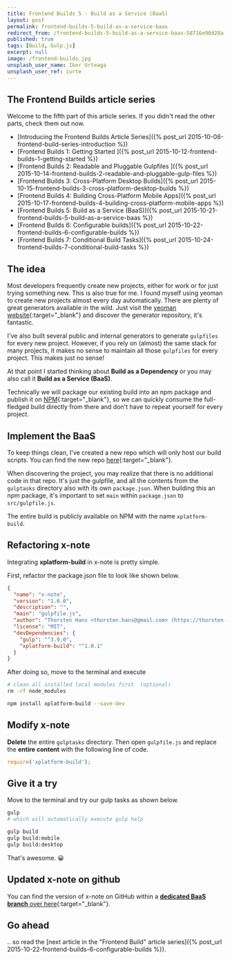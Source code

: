 ```yaml
---
title: Frontend Builds 5 - Build as a Service (BaaS)
layout: post
permalink: frontend-builds-5-build-as-a-service-baas
redirect_from: /frontend-builds-5-build-as-a-service-baas-58716e90d28a
published: true
tags: [Build, Gulp.js]
excerpt: null
image: /frontend-builds.jpg
unsplash_user_name: Iker Urteaga
unsplash_user_ref: iurte
---
```


## The Frontend Builds article series

 Welcome to the fifth part of this article series. If you didn't read the other parts, check them out now.

- [Introducing the Frontend Builds Article Series]({% post_url 2015-10-08-frontend-build-series-introduction %})
- [Frontend Builds 1: Getting Started ]({% post_url 2015-10-12-frontend-builds-1-getting-started %})
- [Frontend Builds 2: Readable and Pluggable Gulpfiles  ]({% post_url 2015-10-14-frontend-builds-2-readable-and-pluggable-gulp-files %})
- [Frontend Builds 3: Cross-Platform Desktop Builds]({% post_url 2015-10-15-frontend-builds-3-cross-platform-desktop-builds %})
- [Frontend Builds 4: Building Cross-Platform Mobile Apps]({% post_url 2015-10-17-frontend-builds-4-building-cross-platform-mobile-apps %})
- [Frontend Builds 5: Build as a Service (BaaS)]({% post_url 2015-10-21-frontend-builds-5-build-as-a-service-baas %})
- [Frontend Builds 6: Configurable builds]({% post_url 2015-10-22-frontend-builds-6-configurable-builds %})
- [Frontend Builds 7: Conditional Build Tasks]({% post_url 2015-10-24-frontend-builds-7-conditional-build-tasks %})

## The idea

Most developers frequently create new projects, either for work or for just trying something new. This is also true for me. I found myself using yeoman to create new projects almost every day automatically. There are plenty of great generators available in the wild. Just visit the [yeoman website](http://yeoman.io){:target="_blank"} and discover the generator repository, it's fantastic.

I've also built several public and internal generators to generate `gulpfiles` for every new project. However, if you rely on (almost) the same stack for many projects, it makes no sense to maintain all those `gulpfiles` for every project. This makes just no sense!

At that point I started thinking about **Build as a Dependency** or you may also call it **Build as a Service (BaaS)**.

Technically we will package our existing build into an npm package and publish it on [NPM](http://www.npmjs.com){:target="_blank"}, so we can quickly consume the full-fledged build directly from there and don't have to repeat yourself for every project.

## Implement the BaaS

To keep things clean, I've created a new repo which will only host our build scripts. You can find the new repo [here](https://github.com/ThorstenHans/xplatform-build){:target="_blank"}.

When discovering the project, you may realize that there is no additional code in that repo. It's just the gulpfile, and all the contents from the `gulptasks` directory also with its own `package.json`. When building this an npm package, it's important to set `main` within `package.json` to `src/gulpfile.js`.

The entire build is publicly available on NPM with the name `xplatform-build`.

## Refactoring x-note

Integrating **xplatform-build** in x-note is pretty simple.

First, refactor the package.json file to look like shown below.

```json
{
  "name": "x-note",
  "version": "1.0.0",
  "description": "",
  "main": "gulpfile.js",
  "author": "Thorsten Hans <thorsten.hans@gmail.com> (https://thorsten-hans.com)",
  "license": "MIT",
  "devDependencies": {
    "gulp": "^3.9.0",
    "xplatform-build": "^1.0.1"
  }
}

```

After doing so, move to the terminal and execute

```bash
# clean all installed local modules first  (optional)
rm -rf node_modules

npm install xplatform-build --save-dev

```

## Modify x-note

**Delete** the entire `gulptasks` directory. Then open `gulpfile.js` and replace the **entire content** with the following line of code.

```javascript
require('xplatform-build');
```

## Give it a try

Move to the terminal and try our gulp tasks as shown below.

```bash
gulp
# which will automatically execute gulp help

gulp build
gulp build:mobile
gulp build:desktop

```

That's awesome. 😀

## Updated x-note on github

You can find the version of x-note on GitHub within a [**dedicated BaaS branch** over here](https://github.com/ThorstenHans/x-note/tree/baas){:target="_blank"}.

## Go ahead

.. so read the [next article in the "Frontend Build" article series]({% post_url 2015-10-22-frontend-builds-6-configurable-builds %}).
